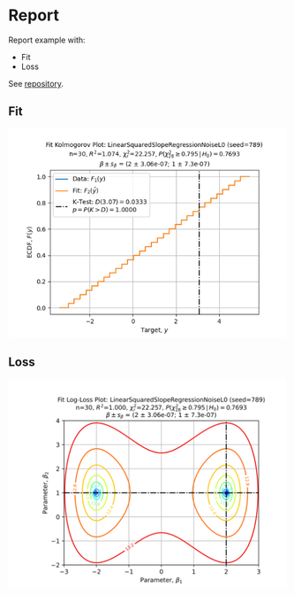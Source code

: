 # Report

Report example with:

  - Fit
  - Loss

See [repository](https://github.com/jlandercy/scifit).

## Fit

![Fit](Fit.png)

## Loss

![Loss](Loss.svg)

